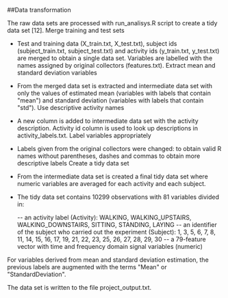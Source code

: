 ##Data transformation

The raw data sets are processed with run_analisys.R script to create a tidy data set [12].
Merge training and test sets

- Test and training data (X_train.txt, X_test.txt), subject ids (subject_train.txt, subject_test.txt) and activity ids (y_train.txt, y_test.txt) are merged to obtain a single data set. Variables are labelled with the names assigned by original collectors (features.txt).
Extract mean and standard deviation variables

- From the merged data set is extracted and intermediate data set with only the values of estimated mean (variables with labels that contain "mean") and standard deviation (variables with labels that contain "std").
Use descriptive activity names

- A new column is added to intermediate data set with the activity description. Activity id column is used to look up descriptions in activity_labels.txt.
Label variables appropriately

- Labels given from the original collectors were changed: to obtain valid R names without parentheses, dashes and commas to obtain more descriptive labels
Create a tidy data set

- From the intermediate data set is created a final tidy data set where numeric variables are averaged for each activity and each subject.

- The tidy data set contains 10299 observations with 81 variables divided in:

    -- an activity label (Activity): WALKING, WALKING_UPSTAIRS, WALKING_DOWNSTAIRS, SITTING, STANDING, LAYING
    -- an identifier of the subject who carried out the experiment (Subject): 1, 3, 5, 6, 7, 8, 11, 14, 15, 16, 17, 19, 21, 22, 23, 25, 26, 27, 28, 29, 30
    -- a 79-feature vector with time and frequency domain signal variables (numeric)


For variables derived from mean and standard deviation estimation, the previous labels are augmented with the terms "Mean" or "StandardDeviation".

The data set is written to the file project_output.txt.
